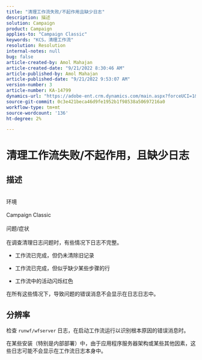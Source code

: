 ```yaml
---
title: "清理工作流失败/不起作用且缺少日志"
description: 描述
solution: Campaign
product: Campaign
applies-to: "Campaign Classic"
keywords: "KCS，清理工作流"
resolution: Resolution
internal-notes: null
bug: false
article-created-by: Amol Mahajan
article-created-date: "9/21/2022 8:30:46 AM"
article-published-by: Amol Mahajan
article-published-date: "9/21/2022 9:53:07 AM"
version-number: 3
article-number: KA-14799
dynamics-url: "https://adobe-ent.crm.dynamics.com/main.aspx?forceUCI=1&pagetype=entityrecord&etn=knowledgearticle&id=ae0018ac-8739-ed11-9db1-002248086cae"
source-git-commit: 0c3e421beca46d9fe1952b1f98538a50697216a0
workflow-type: tm+mt
source-wordcount: '136'
ht-degree: 2%

---
```


# 清理工作流失败/不起作用，且缺少日志

## 描述

<br>环境<br><br>
Campaign Classic
<br><br>问题/症状<br><br>
在调查清理日志问题时，有些情况下日志不完整。

- 工作流已完成，但仍未清除旧记录

- 工作流已完成，但似乎缺少某些步骤的行

- 工作流中的活动闪烁红色

在所有这些情况下，导致问题的错误消息不会显示在日志日志中。


## 分辨率


检查 `runwf/wfserver` 日志，在启动工作流运行以识别根本原因的错误消息时。

在某些安装（特别是内部部署）中，由于应用程序服务器架构或某些其他因素，这些日志可能不会显示在工作流日志本身中。
